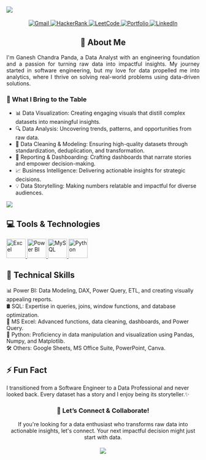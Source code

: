 
  <!-- Profile Header with Typing Animation --> 
  <h1 align="left"> 
    <!-- Typing Animation for Profile Greeting --> 
    <img src="https://readme-typing-svg.herokuapp.com/?font=Righteous&size=30&width=600&height=60&duration=5000&lines=Hi+👋🏽;+I'm+Ganesh+Chandra+Panda;You +are+Welcome!+✨"> </h1> 
    <!-- Social Media Buttons --> 
    <p align="center"> 
      <a href="#"> <img src="https://img.shields.io/badge/Gmail-D14836?style=for-the-badge&logo=gmail&logoColor=white" alt="Gmail"> </a>
      <a href="#"> <img src="https://img.shields.io/badge/HackerRank-00883A?style=for-the-badge&logo=HackerRank&logoColor=white" alt="HackerRank"> </a> 
      <a href="#"> <img src="https://img.shields.io/badge/LeetCode-FFA116?style=for-the-badge&logo=LeetCode&logoColor=black" alt="LeetCode"> </a> 
      <a href="#"> <img src="https://img.shields.io/badge/Portfolio-255E63?style=for-the-badge&logo=About.me&logoColor=white" alt="Portfolio"> </a> 
      <a href="#"> <img src="https://img.shields.io/badge/LinkedIn-0077B5?style=for-the-badge&logo=linkedin&logoColor=white" alt="LinkedIn"> </a>   
    </p>
    
<!-- Brief Introduction Section --> 
<h2 align="center">👋 About Me</h2> <p align="justify"> I'm Ganesh Chandra Panda, a Data Analyst with an engineering foundation and a passion for turning raw data into impactful insights. My journey started in software engineering, but my love for data propelled me into analytics, where I thrive on solving real-world problems using data-driven solutions. </p> <h3>🌟 What I Bring to the Table</h3>  

- 📊 Data Visualization: Creating engaging visuals that distill complex datasets into meaningful insights.
- 🔍 Data Analysis: Uncovering trends, patterns, and opportunities from raw data. 
- 🧼 Data Cleaning & Modeling: Ensuring high-quality datasets through standardization, deduplication, and transformation. 
- 📝 Reporting & Dashboarding: Crafting dashboards that narrate stories and empower decision-making. 
- 📈 Business Intelligence: Delivering actionable insights for strategic decisions. 
- 💡 Data Storytelling: Making numbers relatable and impactful for diverse audiences.
<!-- Profile Visitors Counter --> 
<p align="left"> 
  <!-- Profile Visitors Badge --> 
  <img src="https://komarev.com/ghpvc/?username=ganesh-chandra-panda&label=Profile+Visitors&style=for-the-badge&color=999966"> </p>
<!-- Tools and Technologies Section -->

<h2>💻 Tools & Technologies</h2> <p> <a href="#"> <img src="https://img.icons8.com/?size=100&id=117561&format=png&color=000000" alt="Excel" width="50" height="50" title="Microsoft Excel"/> </a> <a href="#"> <img src="https://img.icons8.com/?size=100&id=qYfwpsRXEcpc&format=png&color=000000" alt="Power BI" width="50" height="50" title="Power BI"/> </a> <a href="#"> <img src="https://img.icons8.com/?size=100&id=hYoELNwniGhi&format=png&color=000000" alt="MySQL" width="50" height="50" title="MySQL"/> </a> <a href="#"> <img src="https://img.icons8.com/?size=100&id=13441&format=png&color=000000" alt="Python" width="50" height="50" title="Python"/> </a> </p>

<!-- Technical Skills --> 
<h2>📍 Technical Skills</h2>  

📊 Power BI: Data Modeling, DAX, Power Query, ETL, and creating visually appealing reports.  
🛢️ SQL: Expertise in queries, joins, window functions, and database optimization.  
📑 MS Excel: Advanced functions, data cleaning, dashboards, and Power Query.  
🐍 Python: Proficiency in data manipulation and visualization using Pandas, Numpy, and Matplotlib.  
🛠️ Others: Google Sheets, MS Office Suite, PowerPoint, Canva.
<!-- Fun Section -->
<h2>⚡ Fun Fact</h2> I transitioned from a Software Engineer to a Data Professional and never looked back. Every dataset has a story and I enjoy being its storyteller.✨
<!-- Closing Section -->
<h3 align="center">🤝 Let’s Connect & Collaborate!</h3> <p align="center"> If you're looking for a data enthusiast who transforms raw data into actionable insights, let's connect. Your next impactful decision might just start with data. </p> <h5 align="center"> <img src="https://readme-typing-svg.herokuapp.com/?font=Righteous&size=25&v=true&height=60&duration=5500&lines=Thanks+For+Stopping+By!+✌🏽;+Have+a+Nice+Day!+✨;" /> </h5>
